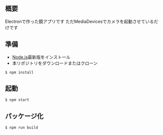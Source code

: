 ## 概要

Electronで作った鏡アプリです
ただMediaDevicesでカメラを起動させているだけです

## 準備

- [Node.js](https://nodejs.org/ja/)最新版をインストール
- 本リポジトリをダウンロードまたはクローン

```
$ npm install
```

## 起動

```
$ npm start
```
## パッケージ化

```
$ npm run build
```

